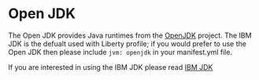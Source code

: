 # Open JDK
The Open JDK provides Java runtimes from the [OpenJDK][] project. The IBM JDK is the defualt used with Liberty profile; if you would prefer to use the Open JDK then please include ```jvm: openjdk``` in your manifest.yml file. 

If you are interested in using the IBM JDK please read [IBM JDK](ibm-jdk.md)

[OpenJDK]: http://openjdk.java.net
